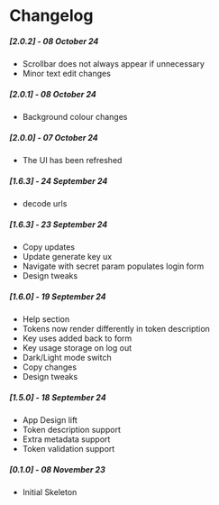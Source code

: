 # Changelog

##### [2.0.2] - 08 October 24

- Scrollbar does not always appear if unnecessary
- Minor text edit changes

##### [2.0.1] - 08 October 24

- Background colour changes

##### [2.0.0] - 07 October 24

- The UI has been refreshed

##### [1.6.3] - 24 September 24

- decode urls 

##### [1.6.3] - 23 September 24

- Copy updates
- Update generate key ux
- Navigate with secret param populates login form
- Design tweaks

##### [1.6.0] - 19 September 24

- Help section
- Tokens now render differently in token description
- Key uses added back to form
- Key usage storage on log out
- Dark/Light mode switch
- Copy changes
- Design tweaks


##### [1.5.0] - 18 September 24

- App Design lift
- Token description support
- Extra metadata support
- Token validation support

##### [0.1.0] - 08 November 23

- Initial Skeleton
